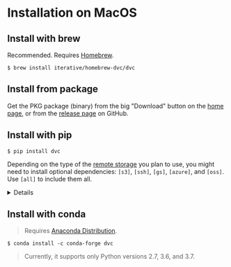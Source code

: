 # Installation on MacOS

## Install with brew

Recommended. Requires [Homebrew](https://brew.sh/).

```dvc
$ brew install iterative/homebrew-dvc/dvc
```

## Install from package

Get the PKG package (binary) from the big "Download" button on the
[home page](/), or from the
[release page](https://github.com/iterative/dvc/releases/) on GitHub.

## Install with pip

```dvc
$ pip install dvc
```

Depending on the type of the
[remote storage](/doc/user-guide/external-dependencies) you plan to use, you
might need to install optional dependencies: `[s3]`, `[ssh]`, `[gs]`, `[azure]`,
and `[oss]`. Use `[all]` to include them all.

<details>

### Example: How to install DVC with support for Amazon S3 storage

```dvc
$ pip install 'dvc[s3]'
```

In this case it installs `boto3` library as well, besides DVC.

</details>

## Install with conda

> Requires [Anaconda Distribution](https://docs.anaconda.com/anaconda/).

```dvc
$ conda install -c conda-forge dvc
```

> Currently, it supports only Python versions 2.7, 3.6, and 3.7.
